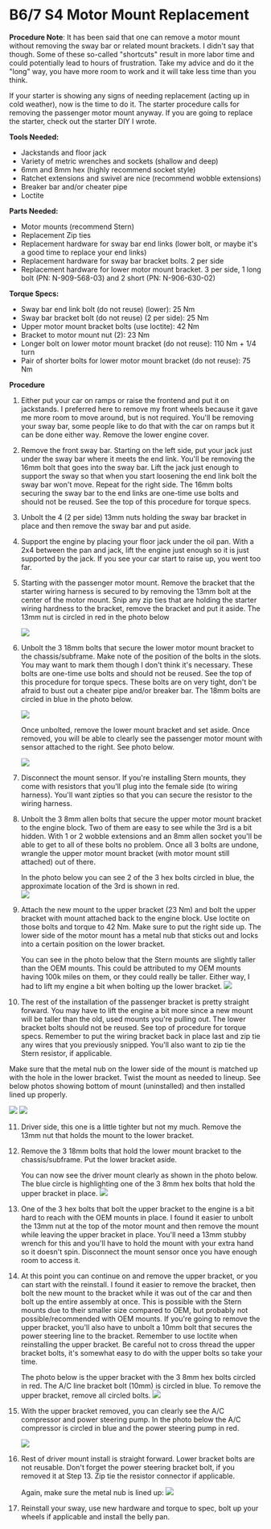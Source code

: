 # B6/7 S4 Motor Mount Replacement

**Procedure Note**: It has been said that one can remove a motor mount without removing the sway bar or related mount brackets. I didn't say that though. Some of these so-called "shortcuts" result in more labor time and could potentially lead to hours of frustration. Take my advice and do it the "long" way, you have more room to work and it will take less time than you think.

If your starter is showing any signs of needing replacement (acting up in cold weather), now is the time to do it. The starter procedure calls for removing the passenger motor mount anyway. If you are going to replace the starter, check out the starter DIY I wrote.

**Tools Needed:**

*  Jackstands and floor jack
*  Variety of metric wrenches and sockets (shallow and deep)
*  6mm and 8mm hex (highly recommend socket style)
*  Ratchet extensions and swivel are nice (recommend wobble extensions)
*  Breaker bar and/or cheater pipe
*  Loctite

**Parts Needed:**

* Motor mounts (recommend Stern)
* Replacement Zip ties
* Replacement hardware for sway bar end links (lower bolt, or maybe it's a good time to replace your end links)
* Replacement hardware for sway bar bracket bolts. 2 per side
* Replacement hardware for lower motor mount bracket. 3 per side, 1 long bolt (PN: N-909-568-03) and 2 short (PN: N-906-630-02)

**Torque Specs:**

* Sway bar end link bolt (do not reuse) (lower): 25 Nm
* Sway bar bracket bolt (do not reuse) (2 per side): 25 Nm
* Upper motor mount bracket bolts (use loctite): 42 Nm
* Bracket to motor mount nut (2): 23 Nm
* Longer bolt on lower motor mount bracket (do not reuse): 110 Nm + 1/4 turn
* Pair of shorter bolts for lower motor mount bracket (do not reuse): 75 Nm

**Procedure**

1. Either put your car on ramps or raise the frontend and put it on jackstands. I preferred here to remove my front wheels because it gave me more room to move around, but is not required. You'll be removing your sway bar, some people like to do that with the car on ramps but it can be done either way. Remove the lower engine cover.
2. Remove the front sway bar. Starting on the left side, put your jack just under the sway bar where it meets the end link. You'll be removing the 16mm bolt that goes into the sway bar. Lift the jack just enough to support the sway so that when you start loosening the end link bolt the sway bar won't move. Repeat for the right side. The 16mm bolts securing the sway bar to the end links are one-time use bolts and should not be reused. See the top of this procedure for torque specs.
3. Unbolt the 4 (2 per side) 13mm nuts holding the sway bar bracket in place and then remove the sway bar and put aside.
4. Support the engine by placing your floor jack under the oil pan. With a 2x4 between the pan and jack, lift the engine just enough so it is just supported by the jack. If you see your car start to raise up, you went too far.
5. Starting with the passenger motor mount. Remove the bracket that the starter wiring harness is secured to by removing the 13mm bolt at the center of the motor mount. Snip any zip ties that are holding the starter wiring hardness to the bracket, remove the bracket and put it aside. The 13mm nut is circled in red in the photo below

    <img src="http://sandbox.enjoybeing.net/diy/S4/motor-mounts/mount1.jpg" />

6. Unbolt the 3 18mm bolts that secure the lower motor mount bracket to the chassis/subframe. Make note of the position of the bolts in the slots. You may want to mark them though I don't think it's necessary. These bolts are one-time use bolts and should not be reused. See the top of this procedure for torque specs. These bolts are on very tight, don't be afraid to bust out a cheater pipe and/or breaker bar. The 18mm bolts are circled in blue in the photo below.

    <img src="http://sandbox.enjoybeing.net/diy/S4/motor-mounts/mount1.jpg" />

    Once unbolted, remove the lower mount bracket and set aside. Once removed, you will be able to clearly see the passenger motor mount with sensor attached to the right. See photo below.

    <img src="http://sandbox.enjoybeing.net/diy/S4/motor-mounts/mount2.jpg" />

7. Disconnect the mount sensor. If you're installing Stern mounts, they come with resistors that you'll plug into the female side (to wiring harness). You'll want zipties so that you can secure the resistor to the wiring harness.
8. Unbolt the 3 8mm allen bolts that secure the upper motor mount bracket to the engine block. Two of them are easy to see while the 3rd is a bit hidden. With 1 or 2 wobble extensions and an 8mm allen socket you'll be able to get to all of these bolts no problem. Once all 3 bolts are undone, wrangle the upper motor mount bracket (with motor mount still attached) out of there.
    
   In the photo below you can see 2 of the 3 hex bolts circled in blue, the approximate location of the 3rd is shown in red.<br />
   <img src="http://sandbox.enjoybeing.net/diy/S4/starter/starter6.jpg" />
    
9. Attach the new mount to the upper bracket (23 Nm) and bolt the upper bracket with mount attached back to the engine block. Use loctite on those bolts and torque to 42 Nm. Make sure to put the right side up. The lower side of the motor mount has a metal nub that sticks out and locks into a certain position on the lower bracket.

    You can see in the photo below that the Stern mounts are slightly taller than the OEM mounts. This could be attributed to my OEM mounts having 100k miles on them, or they could really be taller. Either way, I had to lift my engine a bit when bolting up the lower bracket.
    <img src="http://sandbox.enjoybeing.net/diy/S4/motor-mounts/mount5.jpg" />

10. The rest of the installation of the passenger bracket is pretty straight forward. You may have to lift the engine a bit more since a new mount will be taller than the old, used mounts you're pulling out. The lower bracket bolts should not be reused. See top of procedure for torque specs. Remember to put the wiring bracket back in place last and zip tie any wires that you previously snipped. You'll also want to zip tie the Stern resistor, if applicable.
  
  Make sure that the metal nub on the lower side of the mount is matched up with the hole in the lower bracket. Twist the mount as needed to lineup. See below photos showing bottom of mount (uninstalled) and then installed lined up properly.

  <img src="http://sandbox.enjoybeing.net/diy/S4/motor-mounts/mount7.jpg" />

  <img src="http://sandbox.enjoybeing.net/diy/S4/motor-mounts/mount6.jpg" />

11. Driver side, this one is a little tighter but not my much. Remove the 13mm nut that holds the mount to the lower bracket.
12. Remove the 3 18mm bolts that hold the lower mount bracket to the chassis/subframe. Put the lower bracket aside.

    You can now see the driver mount clearly as shown in the photo below. The blue circle is highlighting one of the 3 8mm hex bolts that hold the upper bracket in place.
    <img src="http://sandbox.enjoybeing.net/diy/S4/motor-mounts/mount4.jpg" />
    
13. One of the 3 hex bolts that bolt the upper bracket to the engine is a bit hard to reach with the OEM mounts in place. I found it easier to unbolt the 13mm nut at the top of the motor mount and then remove the mount while leaving the upper bracket in place. You'll need a 13mm stubby wrench for this and you'll have to hold the mount with your extra hand so it doesn't spin. Disconnect the mount sensor once you have enough room to access it.
14. At this point you can continue on and remove the upper bracket, or you can start with the reinstall. I found it easier to remove the bracket, then bolt the new mount to the bracket while it was out of the car and then bolt up the entire assembly at once. This is possible with the Stern mounts due to their smaller size compared to OEM, but probably not possible/recommended with OEM mounts. If you're going to remove the upper bracket, you'll also have to unbolt a 10mm bolt that secures the power steering line to the bracket. Remember to use loctite when reinstalling the upper bracket. Be careful not to cross thread the upper bracket bolts, it's somewhat easy to do with the upper bolts so take your time.

    The photo below is the upper bracket with the 3 8mm hex bolts circled in red. The A/C line bracket bolt (10mm) is circled in blue. To remove the upper bracket, remove all circled bolts.
    <img src="http://sandbox.enjoybeing.net/diy/S4/motor-mounts/mount12.jpg" />
15. With the upper bracket removed, you can clearly see the A/C compressor and power steering pump. In the photo below the A/C compressor is circled in blue and the power steering pump in red.

    <img src="http://sandbox.enjoybeing.net/diy/S4/motor-mounts/mount8.jpg" />

16. Rest of driver mount install is straight forward. Lower bracket bolts are not reusable. Don't forget the power steering bracket bolt, if you removed it at Step 13. Zip tie the resistor connector if applicable.
    
    Again, make sure the metal nub is lined up:
    <img src="http://sandbox.enjoybeing.net/diy/S4/motor-mounts/mount6.jpg" />
17. Reinstall your sway, use new hardware and torque to spec, bolt up your wheels if applicable and install the belly pan.